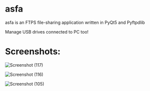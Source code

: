 # asfa
asfa is an FTPS file-sharing application written in PyQt5 and Pyftpdlib

Manage USB drives connected to PC too!

# Screenshots:

![Screenshot (117)](https://user-images.githubusercontent.com/41272301/174791515-b9e1e64d-d832-480c-a79c-31f7fdb42283.png)

![Screenshot (116)](https://user-images.githubusercontent.com/41272301/174791548-245f467e-f965-483a-a81c-e10cb2c60cb8.png)

![Screenshot (105)](https://user-images.githubusercontent.com/41272301/174778303-557c87de-d8ff-4017-8c16-2cefef01336e.png)

